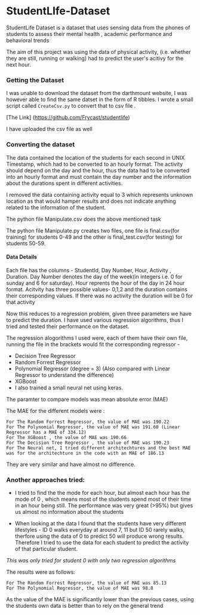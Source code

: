 # StudentLIfe-Dataset

StudentLife Dataset is a dataset that uses sensing data from the phones of students to assess their mental health , academic performance and behavioral trends

The aim of this project was using the data of physical activity, (i.e. whether they are still, running or walking) had to predict the user's acitivy for the next hour. 

### Getting the Dataset

I was unable to download the dataset from the darthmount website, I was however able to find the same datset in the form of R tibbles. I wrote a small script called `CreateCsv.py` to convert that to csv file .

[The Link] (https://github.com/Frycast/studentlife)

I have uploaded the csv file as well

### Converting the dataset

The data contained the location of the students for each second in UNIX Timestamp, which had to be converted to an hourly format. The activity should depend on the day and the hour, thus the data had to be converted into an hourly format and must contain the day number and the information about the durations spent in different activities.

I removed the data containing activity equal to 3 which represents unknown location as that would hamper results and does not indicate anything related to the information of the student.

The python file Manipulate.csv does the above mentioned task

The python file Manipulate.py creates two files, one file is final.csv(for training) for students 0-49 and the other is final_test.csv(for testing) for students 50-59. 

#### Data Details

Each file has the columns - StudentId, Day Number, Hour, Activity , Duration. Day Number denotes the day of the week(in integers i.e. 0 for sunday and 6 for saturday). Hour reprents the hour of the day in 24 hour format. 
Acitvity has three possible values- 0,1,2 and the duration contains their corresponding values. 
If there was no activity the duration will be 0 for that activity

Now this reduces to a regression problem, given three parameters we have to predict the duration. I have used various regression algorithms, thus I tried and tested their performance on the dataset.

The regression alogorithms I used were, each of them have their own file, running the file in the brackets would fit the corresponding regressor - 
* Decision Tree Regressor
* Random Forrest Regressor
* Polynomial Regressor (degree = 3) (Also compared with Linear Regressor to understand the difference)
* XGBoost
* I also trained a small neural net using keras.

The paramter to compare models was mean absolute error (MAE)

The MAE for the different models were :
`````
For The Random Forrest Regressor, the value of MAE was 190.22
For The Polynomial Regressor, the value of MAE was 191.60 (Linear Regressor has a MAE of 334.12)
For The XGBoost , the value of MAE was 190.66
For The Decision Tree Regressor , the value of MAE was 190.23
For The Neural net, I tried different architechtures and the best MAE was for the architechture in the code with an MAE of 186.13
`````
They are very similar and have almost no difference.

### Another approaches tried:

* I tried to find the the mode for each hour, but almost each hour has the mode of 0 , which means most of the students spend most of their time in an hour being still. The performance was very great (>95%) but gives us almost no information about the students

* When looking at the data I found that the students have very different lifestyles - ID 0 walks everyday at around 7, 11 but ID 50 rarely walks, therfore using the data of 0 to predict 50 will produce wrong results. Therefore I tried to use the data for each student to predict the activity of that particular student.

*This was only tried for student 0 with only two regression algorithms*

The results were as follows:
```
For The Random Forrest Regressor, the value of MAE was 85.13 
For The Polynomial Regressor, the value of MAE was 98.8
```
As the value of the MAE is significantly lower than the previous cases, using the students own data is better than to rely on the general trend
